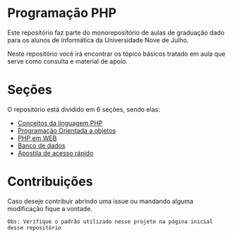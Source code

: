 # Programação PHP

Este repositório faz parte do monorepositório de aulas de graduação dado para os alunos de informática da Universidade Nove de Julho.

Neste repositório você irá encontrar os tópico básicos tratado em aula que serve como consulta e material de apoio.

# Seções 

O repositório está dividido em 6 seções, sendo elas:

* [Conceitos da linguagem PHP](01-conceitos-php)
* [Programação Orientada a objetos](2-poo)
* [PHP em WEB](3-web)
* [Banco de dados](4-banco-dados)
* [Apostila de acesso rápido](Apostila)

# Contribuições
Caso deseje contribuir abrindo uma issue ou mandando alguma modificação fique a vontade.

    Obs: Verifique o padrão utilizado nesse projeto na página inicial desse repositório

